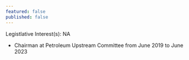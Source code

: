 ```yaml
---
featured: false
published: false
---
```

Legistlative Interest(s): NA

* Chairman at Petroleum Upstream Committee from June 2019 to June 2023
